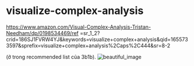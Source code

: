 # visualize-complex-analysis

https://www.amazon.com/Visual-Complex-Analysis-Tristan-Needham/dp/0198534469/ref
=sr_1_2?crid=186SJ1FVRW4YJ&keywords=visualize+complex+analysis&qid=1655733597&sprefix=visualize+complex+analysis%2Caps%2C444&sr=8-2

(ở trong recommended list của 3b1b).
![beautiful_image](https://user-images.githubusercontent.com/29473579/174641980-b4b3fb11-5632-4027-9120-095cbce1b128.png)

